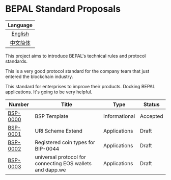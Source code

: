 # BEPAL Standard Proposals


|         Language         |
| :----------------------: |
|   [English](README_en.md)   |
| [中文简体](README.md) |

This project aims to introduce BEPAL's technical rules and protocol standards.

This is a very good protocol standard for the company team that just entered the blockchain industry.

This standard for enterprises to improve their products. Docking BEPAL applications. It's going to be very helpful.


| Number                           | Title                                                          | Type          | Status   |
|----------------------------------|----------------------------------------------------------------|---------------|----------|
| [BSP-0000](bsp-0000/bsp-0000_en.md) | BSP Template                                                   | Informational | Accepted |
| [BSP-0001](bsp-0001/bsp-0001_en.md) | URI Scheme Extend                                              | Applications  | Draft    |
| [BSP-0002](bsp-0002/bsp-0002_en.md) | Registered coin types for BIP-0044                             | Applications  | Draft    |
| [BSP-0003](bsp-0003/bsp-0003_en.md) | universal protocol for connecting EOS wallets and dapp.we      | Applications  | Draft    |
